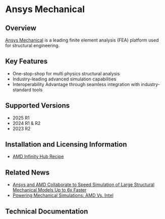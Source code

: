 # Ansys Mechanical

## Overview

[Ansys Mechanical](https://www.ansys.com/products/structures/ansys-mechanical) is a leading finite element analysis (FEA) platform used for structural engineering.

## Key Features
- One-stop-shop for multi physics structural analysis
- Industry-leading advanced simulation capabilities 
- Interoperability Advantage through seamless integration with industry-standard tools

## Supported Versions

- 2025 R1 
- 2024 R1 & R2
- 2023 R2

## Installation and Licensing Information
- [AMD Infinity Hub Recipe](https://github.com/amd/InfinityHub-CI/tree/main/ansys-mechanical)

## Related News

- [Ansys and AMD Collaborate to Speed Simulation of Large Structural Mechanical Models Up to 6x Faster](https://www.ansys.com/news-center/press-releases/8-24-22-ansys-and-amd-collaborate-to-speed-simulation-of-large-structural-mechanical-models-up-to-6x-faster)
- [Powering Mechanical Simulations: AMD Vs. Intel](https://semiengineering.com/powering-mechanical-simulations-amd-vs-intel)

## Technical Documentation
